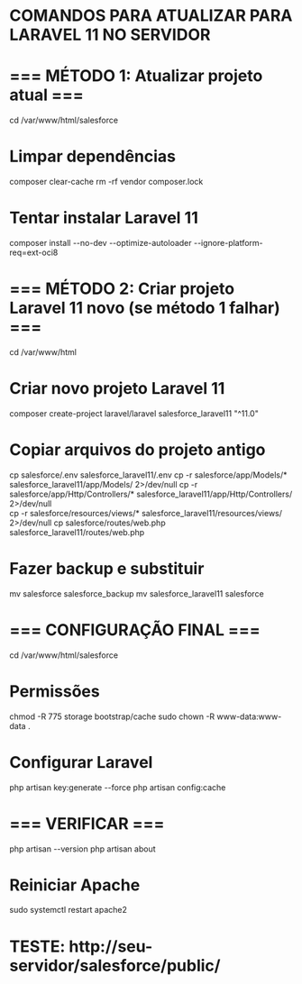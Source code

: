 # COMANDOS PARA ATUALIZAR PARA LARAVEL 11 NO SERVIDOR

# === MÉTODO 1: Atualizar projeto atual ===
cd /var/www/html/salesforce

# Limpar dependências
composer clear-cache
rm -rf vendor composer.lock

# Tentar instalar Laravel 11
composer install --no-dev --optimize-autoloader --ignore-platform-req=ext-oci8

# === MÉTODO 2: Criar projeto Laravel 11 novo (se método 1 falhar) ===
cd /var/www/html

# Criar novo projeto Laravel 11
composer create-project laravel/laravel salesforce_laravel11 "^11.0"

# Copiar arquivos do projeto antigo
cp salesforce/.env salesforce_laravel11/.env
cp -r salesforce/app/Models/* salesforce_laravel11/app/Models/ 2>/dev/null
cp -r salesforce/app/Http/Controllers/* salesforce_laravel11/app/Http/Controllers/ 2>/dev/null  
cp -r salesforce/resources/views/* salesforce_laravel11/resources/views/ 2>/dev/null
cp salesforce/routes/web.php salesforce_laravel11/routes/web.php

# Fazer backup e substituir
mv salesforce salesforce_backup
mv salesforce_laravel11 salesforce

# === CONFIGURAÇÃO FINAL ===
cd /var/www/html/salesforce

# Permissões
chmod -R 775 storage bootstrap/cache
sudo chown -R www-data:www-data .

# Configurar Laravel
php artisan key:generate --force
php artisan config:cache

# === VERIFICAR ===
php artisan --version
php artisan about

# Reiniciar Apache
sudo systemctl restart apache2

# TESTE: http://seu-servidor/salesforce/public/